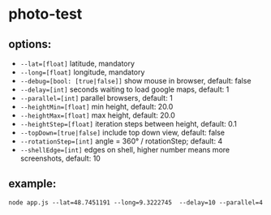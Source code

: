 # photo-test
## options:

* `--lat=[float]` latitude, mandatory
* `--long=[float]` longitude, mandatory
* `--debug=[bool: [true|false]]` show mouse in browser, default: false
* `--delay=[int]` seconds waiting to load google maps, default: 1
* `--parallel=[int]` parallel browsers, default: 1 
* `--heightMin=[float]` min height, default: 20.0
* `--heightMax=[float]` max height, default: 20.0
* `--heightStep=[float]` iteration steps between height, default: 0.1
* `--topDown=[true|false]` include top down view, default: false
* `--rotationStep=[int]` angle = 360° / rotationStep; default: 4
* `--shellEdge=[int]` edges on shell, higher number means more screenshots, default: 10


## example: 
`node app.js --lat=48.7451191 --long=9.3222745  --delay=10 --parallel=4`